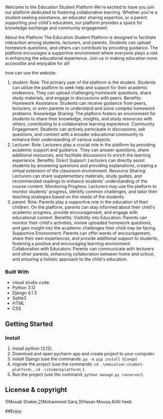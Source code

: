 Welcome to the Education Student Platform
We're excited to have you join our platform dedicated to fostering collaborative learning. Whether you're a student seeking assistance, an educator sharing expertise, or a parent supporting your child's education, our platform provides a space for knowledge exchange and community engagement.

About the Platform
The Education Student Platform is designed to facilitate interaction among students, lecturers, and parents. Students can upload homework questions, and others can contribute by providing guidance. The platform encourages a supportive environment where everyone plays a role in enhancing the educational experience. Join us in making education more accessible and enjoyable for all!


how can use the website:
1. student: Role: The primary user of the platform is the student. Students can utilize the platform to seek help and support for their academic endeavors. They can upload challenging homework questions, share study materials, and engage in discussions with peers. Benefits: Homework Assistance: Students can receive guidance from peers, lecturers, or even parents to understand and solve complex homework problems. Knowledge Sharing: The platform fosters an environment for students to share their knowledge, insights, and study resources with others, contributing to a collaborative learning experience. Community Engagement: Students can actively participate in discussions, ask questions, and connect with a broader educational community to enhance their understanding of various subjects.
2. Lecturer: Role: Lecturers play a crucial role in the platform by providing academic support and guidance. They can answer questions, share additional resources, and facilitate discussions to enrich the learning experience. Benefits: Direct Support: Lecturers can directly assist students by answering questions and providing explanations, creating a virtual extension of the classroom environment. Resource Sharing: Lecturers can share supplementary materials, study guides, and recommended readings to enhance students' understanding of the course content. Monitoring Progress: Lecturers may use the platform to monitor students' progress, identify common challenges, and tailor their teaching strategies based on the needs of the students.
3. parent: Role: Parents play a supportive role in the education of their children. On the platform, parents can stay informed about their child's academic progress, provide encouragement, and engage with educational content. Benefits: Visibility into Education: Parents can monitor their child's activities, review uploaded homework questions, and gain insight into the academic challenges their child may be facing. Supportive Environment: Parents can offer words of encouragement, share their own experiences, and provide additional support to students, fostering a positive and encouraging learning environment. Collaboration with Educators: Parents can communicate with lecturers and other parents, enhancing collaboration between home and school, and ensuring a holistic approach to the child's education.


### Built With
- visual studio code.
- Python 3.12
- Django 4.1.3
- Sqlite3
- HTML
- CSS


<!-- GETTING STARTED -->
## Getting Started

### Install

1. Install python (3.12).
2. Download and open pycharm app and create project to your computer.
3. Install Django (use the commands: ```py -m pip install Django```)
4. migrate the project (use the commands: ```cd .\education-student-platform\``` , ```cd .\studentplatform\``` ).
5. Run the project (use the command: ```python manage.py runserver```).


## License & copyright
1)Mosab Shaker,2)Mohammed Gara,3)Hasan Mousa,4)Ali heeb

##Enjoy